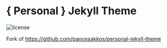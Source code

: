 # { Personal } Jekyll Theme

![license](https://img.shields.io/badge/license-MIT-blue.svg?link=https://github.com/dono-app/ios/blob/master/LICENSE)

Fork of https://github.com/panossakkos/personal-jekyll-theme

